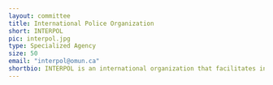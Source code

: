 ```yaml
---
layout: committee
title: International Police Organization
short: INTERPOL
pic: interpol.jpg
type: Specialized Agency
size: 50
email: "interpol@omun.ca"
shortbio: INTERPOL is an international organization that facilitates international police cooperation. Its work focuses primarily on public safety and battling transnational issues ranging from crimes against humanity to money laundering.
---
```

